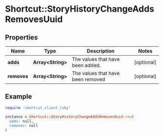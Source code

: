 # Shortcut::StoryHistoryChangeAddsRemovesUuid

## Properties

| Name | Type | Description | Notes |
| ---- | ---- | ----------- | ----- |
| **adds** | **Array&lt;String&gt;** | The values that have been added. | [optional] |
| **removes** | **Array&lt;String&gt;** | The values that have been removed | [optional] |

## Example

```ruby
require 'shortcut_client_ruby'

instance = Shortcut::StoryHistoryChangeAddsRemovesUuid.new(
  adds: null,
  removes: null
)
```

